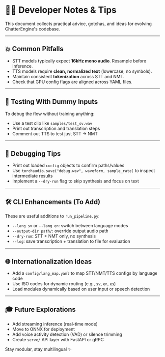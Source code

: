 # 👨‍💻 Developer Notes & Tips

This document collects practical advice, gotchas, and ideas for evolving ChatterEngine's codebase.

---

## 💥 Common Pitfalls

- STT models typically expect **16kHz mono audio**. Resample before inference.
- TTS models require **clean, normalized text** (lowercase, no symbols).
- Maintain consistent **tokenization** across STT and NMT.
- Check that GPU config flags are aligned across YAML files.

---

## 🧪 Testing With Dummy Inputs

To debug the flow without training anything:

- Use a test clip like `samples/test_sv.wav`
- Print out transcription and translation steps
- Comment out TTS to test just STT → NMT

---

## 🔄 Debugging Tips

- Print out loaded `config` objects to confirm paths/values
- Use `torchaudio.save("debug.wav", waveform, sample_rate)` to inspect intermediate results
- Implement a `--dry-run` flag to skip synthesis and focus on text

---

## 🛠️ CLI Enhancements (To Add)

These are useful additions to `run_pipeline.py`:

- `--lang sv` or `--lang en`: switch between language modes
- `--output-dir path/`: override output audio path
- `--dry-run`: STT + NMT only, no synthesis
- `--log`: save transcription + translation to file for evaluation

---

## 🌐 Internationalization Ideas

- Add a `config/lang_map.yaml` to map STT/NMT/TTS configs by language code
- Use ISO codes for dynamic routing (e.g., `sv`, `en`, `es`)
- Load modules dynamically based on user input or speech detection

---

## 🎓 Future Explorations

- Add streaming inference (real-time mode)
- Move to ONNX for deployment
- Add voice activity detection (VAD) or silence trimming
- Create `serve/` API layer with FastAPI or gRPC

Stay modular, stay multilingual ✨
